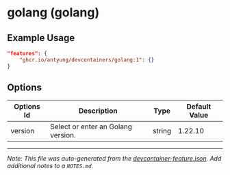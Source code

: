 
# golang (golang)



## Example Usage

```json
"features": {
    "ghcr.io/antyung/devcontainers/golang:1": {}
}
```

## Options

| Options Id | Description | Type | Default Value |
|-----|-----|-----|-----|
| version | Select or enter an Golang version. | string | 1.22.10 |



---

_Note: This file was auto-generated from the [devcontainer-feature.json](https://github.com/antyung/devcontainers/blob/main/src/features/golang/devcontainer-feature.json).  Add additional notes to a `NOTES.md`._
